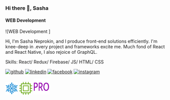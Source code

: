 ### Hi there 👋, Sasha
#### WEB Development 
![WEB Development ]

Hi, I'm Sasha Neprokin, and I produce front-end solutions efficiently. I'm knee-deep in .every project and frameworks excite me. Much fond of React and React Native, I also rejoice of GraphQL. 

Skills:  React/ Redux/ Firebase/ JS/ HTML/ CSS

[<img src='https://cdn.jsdelivr.net/npm/simple-icons@3.0.1/icons/github.svg' alt='github' height='40'>](https://github.com/sneprokin)  [<img src='https://cdn.jsdelivr.net/npm/simple-icons@3.0.1/icons/linkedin.svg' alt='linkedin' height='40'>](https://www.linkedin.com/in/sasha-neprokin-9658491b2/)  [<img src='https://cdn.jsdelivr.net/npm/simple-icons@3.0.1/icons/facebook.svg' alt='facebook' height='40'>](https://www.facebook.com/sashaaneprokin)  [<img src='https://cdn.jsdelivr.net/npm/simple-icons@3.0.1/icons/instagram.svg' alt='instagram' height='40'>](https://www.instagram.com/sasha.neprokin/)  

<a href='https://archiveprogram.github.com/'><img src='https://raw.githubusercontent.com/acervenky/animated-github-badges/master/assets/acbadge.gif' width='40' height='40'></a> <a href='https://docs.github.com/en/developers'><img src='https://raw.githubusercontent.com/acervenky/animated-github-badges/master/assets/devbadge.gif' width='40' height='40'></a> <a href='https://github.com/pricing'><img src='https://raw.githubusercontent.com/acervenky/animated-github-badges/master/assets/pro.gif' width='50' height='50'></a>
